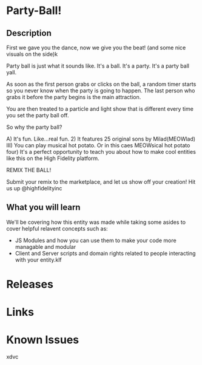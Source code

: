 # Party-Ball!

## Description
First we gave you the dance, now we give you the beat! (and some nice visuals on the side)k

Party ball is just what it sounds like.  It's a ball.  It's a party.  It's a party ball yall.

As soon as the first person grabs or clicks on the ball, a random timer starts so you never know when the party is going to happen.  The last person who grabs it before the party begins is the main attraction.  

You are then treated to a particle and light show that is different every time you set the party ball off.  

So why the party ball?

A) It's fun.  Like...real fun.
2) It features 25 original sons by Milad(MEOWlad)
III) You can play musical hot potato.  Or in this caes MEOWsical hot potato
four) It's a perfect opportunity to teach you about how to make cool entities like this on the High Fidelity platform.

REMIX THE BALL!  

Submit your remix to the marketplace, and let us show off your creation!
Hit us up @highfidelityinc

## What you will learn

We'll be covering how this entity was made while taking some asides to cover helpful relavent concepts such as:

- JS Modules and how you can use them to make your code more managable and modular
- Client and Server scripts and domain rights related to people interacting with your entity.klf 

# Releases

# Links


# Known Issues



 xdvc 